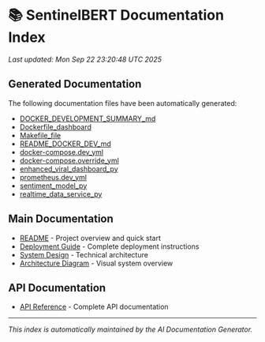 # 📚 SentinelBERT Documentation Index

*Last updated: Mon Sep 22 23:20:48 UTC 2025*

## Generated Documentation

The following documentation files have been automatically generated:

- [DOCKER_DEVELOPMENT_SUMMARY_md](docs/generated/DOCKER_DEVELOPMENT_SUMMARY_md.md)
- [Dockerfile_dashboard](docs/generated/Dockerfile_dashboard.md)
- [Makefile_file](docs/generated/Makefile_file.md)
- [README_DOCKER_DEV_md](docs/generated/README_DOCKER_DEV_md.md)
- [docker-compose.dev_yml](docs/generated/docker-compose.dev_yml.md)
- [docker-compose.override_yml](docs/generated/docker-compose.override_yml.md)
- [enhanced_viral_dashboard_py](docs/generated/enhanced_viral_dashboard_py.md)
- [prometheus.dev_yml](docs/generated/prometheus.dev_yml.md)
- [sentiment_model_py](docs/generated/sentiment_model_py.md)
- [realtime_data_service_py](docs/generated/realtime_data_service_py.md)

## Main Documentation

- [README](../README.md) - Project overview and quick start
- [Deployment Guide](../DEPLOYMENT_GUIDE.md) - Complete deployment instructions
- [System Design](../SYSTEM_DESIGN.md) - Technical architecture
- [Architecture Diagram](../ARCHITECTURE_DIAGRAM.md) - Visual system overview

## API Documentation

- [API Reference](api/API_REFERENCE.md) - Complete API documentation

---

*This index is automatically maintained by the AI Documentation Generator.*
